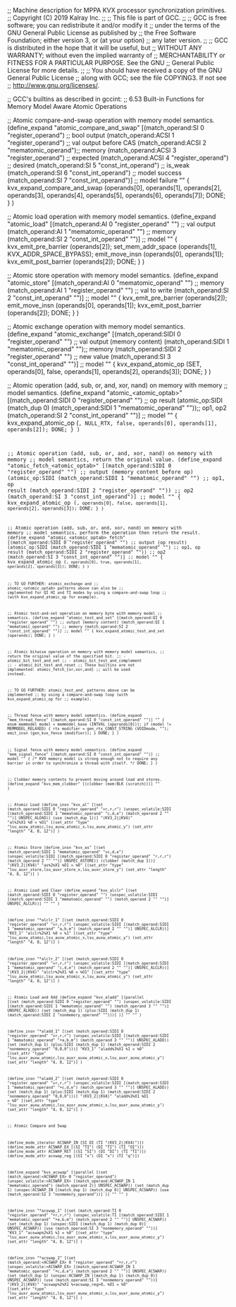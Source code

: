 ;; Machine description for MPPA KVX processor synchronization primitives.
;; Copyright (C) 2019 Kalray Inc.
;;
;; This file is part of GCC.
;;
;; GCC is free software; you can redistribute it and/or modify it
;; under the terms of the GNU General Public License as published by
;; the Free Software Foundation; either version 3, or (at your option)
;; any later version.
;;
;; GCC is distributed in the hope that it will be useful, but
;; WITHOUT ANY WARRANTY; without even the implied warranty of
;; MERCHANTABILITY or FITNESS FOR A PARTICULAR PURPOSE.  See the GNU
;; General Public License for more details.
;;
;; You should have received a copy of the GNU General Public License
;; along with GCC; see the file COPYING3.  If not see
;; <http://www.gnu.org/licenses/>.


;; GCC's builtins as described in gccint:
;;   6.53 Built-in Functions for Memory Model Aware Atomic Operations

;; Atomic compare-and-swap operation with memory model semantics.
(define_expand "atomic_compare_and_swap<mode>"
  [(match_operand:SI 0 "register_operand")   ;; bool output
   (match_operand:ACSI 1 "register_operand") ;; val output before CAS
   (match_operand:ACSI 2 "mematomic_operand");; memory
   (match_operand:ACSI 3 "register_operand") ;; expected
   (match_operand:ACSI 4 "register_operand") ;; desired
   (match_operand:SI 5 "const_int_operand")     ;; is_weak
   (match_operand:SI 6 "const_int_operand")     ;; model success
   (match_operand:SI 7 "const_int_operand")]    ;; model failure
  ""
  {
    kvx_expand_compare_and_swap (operands[0], operands[1], operands[2],
    operands[3], operands[4], operands[5], operands[6], operands[7]);
    DONE;
  }
)

;; Atomic load operation with memory model semantics.
(define_expand "atomic_load<mode>"
  [(match_operand:AI 0 "register_operand" "")   ;; val output
   (match_operand:AI 1 "mematomic_operand" "")  ;; memory
   (match_operand:SI 2 "const_int_operand" "")] ;; model
  ""
  {
    kvx_emit_pre_barrier (operands[2]);
    set_mem_addr_space (operands[1], KVX_ADDR_SPACE_BYPASS);
    emit_move_insn (operands[0], operands[1]);
    kvx_emit_post_barrier (operands[2]);
    DONE;
  }
)

;; Atomic store operation with memory model semantics.
(define_expand "atomic_store<mode>"
  [(match_operand:AI 0 "mematomic_operand" "")  ;; memory
   (match_operand:AI 1 "register_operand" "")   ;; val to write
   (match_operand:SI 2 "const_int_operand" "")] ;; model
  ""
  {
    kvx_emit_pre_barrier (operands[2]);
    emit_move_insn (operands[0], operands[1]);
    kvx_emit_post_barrier (operands[2]);
    DONE;
  }
)

;; Atomic exchange operation with memory model semantics.
(define_expand "atomic_exchange<mode>"
  [(match_operand:SIDI 0 "register_operand" "") ;; val output (memory content)
   (match_operand:SIDI 1 "mematomic_operand" "");; memory
   (match_operand:SIDI 2 "register_operand" "") ;; new value
   (match_operand:SI 3 "const_int_operand" "")] ;; model
  ""
  {
    kvx_expand_atomic_op (SET, operands[0], false, operands[1], operands[2], operands[3]);
    DONE;
  }
)

;; Atomic operation (add, sub, or, and, xor, nand) on memory with memory
;; model semantics.
(define_expand "atomic_<atomic_optab><mode>"
  [(match_operand:SIDI 0 "register_operand" "")    ;; op result
   (atomic_op:SIDI (match_dup 0)
     (match_operand:SIDI 1 "mematomic_operand" ""));; op1, op2
   (match_operand:SI 2 "const_int_operand" "")]    ;; model
  ""
  {
    kvx_expand_atomic_op (<CODE>, NULL_RTX, false, operands[0], operands[1], operands[2]);
    DONE;
  }
)

;; Atomic operation (add, sub, or, and, xor, nand) on memory with memory
;; model semantics, return the original value.
(define_expand "atomic_fetch_<atomic_optab><mode>"
 [(match_operand:SIDI 0 "register_operand" "")    ;; output (memory content before op)
  (atomic_op:SIDI
    (match_operand:SIDI 1 "mematomic_operand" "") ;; op1, op result
    (match_operand:SIDI 2 "register_operand" "")) ;; op2
   (match_operand:SI 3 "const_int_operand")]      ;; model
  ""
  {
    kvx_expand_atomic_op (<CODE>, operands[0], false, operands[1], operands[2], operands[3]);
    DONE;
  }
)

;; Atomic operation (add, sub, or, and, xor, nand) on memory with memory
;; model semantics, perform the operation then return the result.
(define_expand "atomic_<atomic_optab>_fetch<mode>"
 [(match_operand:SIDI 0 "register_operand" "")    ;; output (op result)
  (atomic_op:SIDI
    (match_operand:SIDI 1 "mematomic_operand" "") ;; op1, op result
    (match_operand:SIDI 2 "register_operand" "")) ;; op2
  (match_operand:SI 3 "const_int_operand" "")]    ;; model
  ""
  {
    kvx_expand_atomic_op (<CODE>, operands[0], true, operands[1], operands[2], operands[3]);
    DONE;
  }
)

;; TO GO FURTHER: atomic_exchange<mode> and
;; atomic_*<atomic_optab>*<mode> patterns above can also be
;; implemented for QI HI and TI modes by using a compare-and-swap loop
;; (with kvx_expand_atomic_op for example).

;; Atomic test-and-set operation on memory byte with memory model
;; semantics.
(define_expand "atomic_test_and_set"
 [(match_operand:QI 0 "register_operand" "")   ;; output (memory content)
  (match_operand:QI 1 "mematomic_operand" "")  ;; memory
  (match_operand:SI 2 "const_int_operand" "")] ;; model
  ""
  {
    kvx_expand_atomic_test_and_set (operands);
    DONE;
  }
)

;; Atomic bitwise operation on memory with memory model semantics,
;; return the original value of the specified bit.
;; - atomic_bit_test_and_set<mode>
;; - atomic_bit_test_and_complement<mode>
;; - atomic_bit_test_and_reset<mode>
;; These builtins are not implemented: atomic_fetch_[or,xor,and]<mode>
;; will be used instead.

;; TO GO FURTHER: atomic_*test_and_* patterns above can be implemented
;; by using a compare-and-swap loop (with kvx_expand_atomic_op for
;; example).

;; Thread fence with memory model semantics.
(define_expand "mem_thread_fence"
  [(match_operand:SI 0 "const_int_operand" "")]
  ""
  {
    enum memmodel model = memmodel_base (INTVAL (operands[0]));
    if (model != MEMMODEL_RELAXED)
      {
        rtx modifier = gen_rtx_CONST_STRING (VOIDmode, "");
        emit_insn (gen_kvx_fence (modifier));
      }
    DONE;
  }
)

;; Signal fence with memory model semantics.
(define_expand "mem_signal_fence"
  [(match_operand:SI 0 "const_int_operand" "")] ;; model
  ""
  {
    /* KVX memory model is strong enough not to require any
       barrier in order to synchronize a thread with itself. */
    DONE;
  }
)

;; Clobber memory contents to prevent moving around load and stores.
(define_expand "kvx_mem_clobber"
  [(clobber (mem:BLK (scratch)))]
  ""
)

;; Atomic Load
(define_insn "kvx_al<lsusize>"
  [(set (match_operand:SIDI 0 "register_operand" "=r,r,r")
     (unspec_volatile:SIDI [(match_operand:SIDI 1 "mematomic_operand" "c,d,e")
                            (match_operand 2 "" "")] UNSPEC_ALOAD))
   (use (match_dup 1))]
  "(KV3_2||KV4)"
  "al<lsusize>%2%X1 %0 = %O1"
  [(set_attr "type" "lsu_auxw_atomic,lsu_auxw_atomic_x,lsu_auxw_atomic_y")
   (set_attr "length"             "4,                8,               12")]
)

;; Atomic Store
(define_insn "kvx_as<lsusize>"
  [(set (match_operand:SIDI 1 "mematomic_operand"  "=c,d,e")
        (unspec_volatile:SIDI [(match_operand:SIDI 0 "register_operand" "r,r,r")
                               (match_operand 2 "" "")] UNSPEC_ASTORE))
   (clobber (match_dup 1))]
  "(KV3_2||KV4)"
  "as<lsusize>%2%X1 %O1 = %0"
  [(set_attr "type" "lsu_auxr_store,lsu_auxr_store_x,lsu_auxr_store_y")
   (set_attr "length"            "4,               8,              12")]
)


;; Atomic Load and Clear
(define_expand "kvx_alclr<lsusize>"
  [(set (match_operand:SIDI 0 "register_operand" "")
        (unspec_volatile:SIDI [(match_operand:SIDI 1 "mematomic_operand" "")
                               (match_operand 2 "" "")] UNSPEC_ALCLR))]
  ""
  ""
)

(define_insn "*alclr<lsusize>_1"
  [(set (match_operand:SIDI 0 "register_operand" "=r,r,r")
         (unspec_volatile:SIDI [(match_operand:SIDI 1 "mematomic_operand" "a,b,m")
                                (match_operand 2 "" "")] UNSPEC_ALCLR))]
  "KV3_1"
  "alclr<lsusize>%2%X1 %0 = %1"
  [(set_attr "type" "lsu_auxw_atomic,lsu_auxw_atomic_x,lsu_auxw_atomic_y")
   (set_attr "length"             "4,                8,               12")]
)

(define_insn "*alclr<lsusize>_2"
  [(set (match_operand:SIDI 0 "register_operand" "=r,r,r")
        (unspec_volatile:SIDI [(match_operand:SIDI 1 "mematomic_operand" "c,d,e")
                               (match_operand 2 "" "")] UNSPEC_ALCLR))]
  "(KV3_2||KV4)"
  "alclr<lsusize>%2%X1 %0 = %O1"
  [(set_attr "type" "lsu_auxw_atomic,lsu_auxw_atomic_x,lsu_auxw_atomic_y")
   (set_attr "length"             "4,                8,               12")]
)

;; Atomic Load and Add
(define_expand "kvx_aladd<lsusize>"
  [(parallel
    [(set (match_operand:SIDI 0 "register_operand" "")
          (unspec_volatile:SIDI [(match_operand:SIDI 1 "mematomic_operand" "")
                                 (match_operand 3 "" "")] UNSPEC_ALADD))
     (set (match_dup 1)
          (plus:SIDI (match_dup 1)
                     (match_operand:SIDI 2 "nonmemory_operand" "")))]
  )]
  ""
  ""
)

(define_insn "*aladd<lsusize>_1"
  [(set (match_operand:SIDI 0 "register_operand" "=r,r,r")
        (unspec_volatile:SIDI [(match_operand:SIDI 1 "mematomic_operand" "+a,b,m")
                               (match_operand 3 "" "")] UNSPEC_ALADD))
   (set (match_dup 1)
        (plus:SIDI (match_dup 1)
                   (match_operand:SIDI 2 "nonmemory_operand" "0,0,0")))]
  "KV3_1"
  "aladd<lsusize>%3%X1 %1 = %0"
  [(set_attr "type" "lsu_auxr_auxw_atomic,lsu_auxr_auxw_atomic_x,lsu_auxr_auxw_atomic_y")
   (set_attr "length"                  "4,                     8,                    12")]
)

(define_insn "*aladd<lsusize>_2"
  [(set (match_operand:SIDI 0 "register_operand" "=r,r,r")
        (unspec_volatile:SIDI [(match_operand:SIDI 1 "mematomic_operand" "+c,d,e")
                               (match_operand 3 "" "")] UNSPEC_ALADD))
   (set (match_dup 1)
        (plus:SIDI (match_dup 1)
                   (match_operand:SIDI 2 "nonmemory_operand" "0,0,0")))]
  "(KV3_2||KV4)"
  "aladd<lsusize>%3%X1 %O1 = %0"
  [(set_attr "type" "lsu_auxr_auxw_atomic,lsu_auxr_auxw_atomic_x,lsu_auxr_auxw_atomic_y")
   (set_attr "length"                  "4,                     8,                    12")]
)

;; Atomic Compare and Swap

(define_mode_iterator ACSWAP_IN [SI DI (TI "(KV3_2||KV4)")])
(define_mode_attr ACSWAP_EX [(SI "TI") (DI "TI") (TI "OI")])
(define_mode_attr ACSWAP_RET [(SI "SI") (DI "DI") (TI "TI")])
(define_mode_attr acswap_reg [(SI "x") (DI "x") (TI "q")])

(define_expand "kvx_acswap<lsusize>"
  [(parallel
    [(set (match_operand:<ACSWAP_EX> 0 "register_operand")
          (unspec_volatile:<ACSWAP_EX> [(match_operand:ACSWAP_IN 1 "mematomic_operand")
                               (match_operand 2)] UNSPEC_ACSWAP))
     (set (match_dup 1)
          (unspec:ACSWAP_IN [(match_dup 1) (match_dup 0)] UNSPEC_ACSWAP))
     (use (match_operand:SI 3 "nonmemory_operand"))]
  )]
  ""
  ""
)

(define_insn "*acswap<lsusize>_1"
  [(set (match_operand:TI 0 "register_operand" "+r,r,r")
        (unspec_volatile:TI [(match_operand:SIDI 1 "mematomic_operand" "+a,b,m")
                             (match_operand 2 "" "")] UNSPEC_ACSWAP))
   (set (match_dup 1)
        (unspec:SIDI [(match_dup 1) (match_dup 0)] UNSPEC_ACSWAP))
   (use (match_operand:SI 3 "nonmemory_operand" ""))]
  "KV3_1"
  "acswap<lsusize>%2%X1 %1 = %0"
  [(set_attr "type" "lsu_auxr_auxw_atomic,lsu_auxr_auxw_atomic_x,lsu_auxr_auxw_atomic_y")
   (set_attr "length"                  "4,                     8,                    12")]
)


(define_insn "*acswap<lsusize>_2"
  [(set (match_operand:<ACSWAP_EX> 0 "register_operand" "+r,r,r")
        (unspec_volatile:<ACSWAP_EX> [(match_operand:ACSWAP_IN 1 "mematomic_operand" "+c,d,e")
                             (match_operand 2 "" "")] UNSPEC_ACSWAP))
   (set (match_dup 1)
        (unspec:ACSWAP_IN [(match_dup 1) (match_dup 0)] UNSPEC_ACSWAP))
   (use (match_operand:SI 3 "nonmemory_operand" ""))]
  "(KV3_2||KV4)"
  "acswap<lsusize>%2%X1 %<acswap_reg>0, %O1 = %0"
  [(set_attr "type" "lsu_auxr_auxw_atomic,lsu_auxr_auxw_atomic_x,lsu_auxr_auxw_atomic_y")
   (set_attr "length"                  "4,                     8,                    12")]
)

